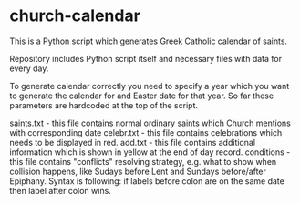 # church-calendar
This is a Python script which generates Greek Catholic calendar of saints.

Repository includes Python script itself and necessary files with data for every day.

To generate calendar correctly you need to specify a year which you want to generate the calendar for and Easter date for that year. So far these parameters are hardcoded at the top of the script.

saints.txt - this file contains normal ordinary saints which Church mentions with corresponding date
celebr.txt - this file contains celebrations which needs to be displayed in red.
add.txt - this file contains additional information which is shown in yellow at the end of day record.
conditions - this file contains "conflicts" resolving strategy, e.g. what to show when collision happens, like Sudays before Lent and Sundays before/after Epiphany. Syntax is following: if labels before colon are on the same date then label after colon wins.
